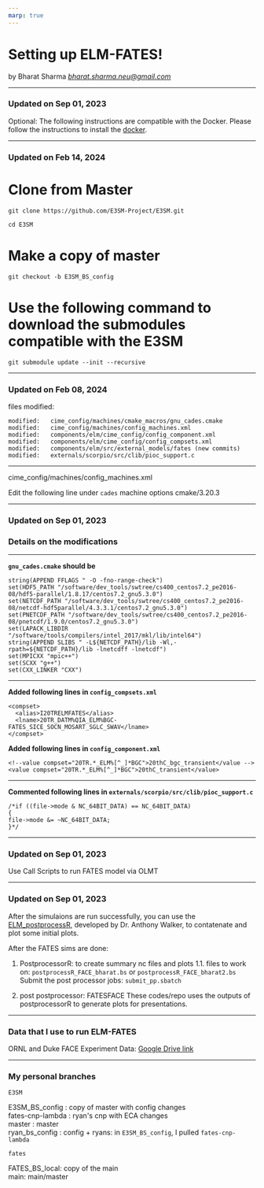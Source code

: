 ```yaml
---
marp: true
---
```


# Setting up ELM-FATES!

by Bharat Sharma
*bharat.sharma.neu@gmail.com*

---
### Updated on Sep 01, 2023

Optional:
The following instructions are compatible with the Docker.
Please follow the instructions to install the [docker](https://docs.google.com/document/d/13hU_wQ4N39bsTjgDUlKEm8Egr-behDOH-TlJQbwfeoc/edit).

----
### Updated on Feb 14, 2024

<!--### Cloning E3SM from Ryan's Github
 `git clone git@github.com:rgknox/E3SM.git` -->

# Clone from Master
`git clone https://github.com/E3SM-Project/E3SM.git`

`cd E3SM`

# Make a copy of master

`git checkout -b E3SM_BS_config`
<!-- ### Checkout E3SM branch compatible w/FATES nutrients-->
<!-- `git checkout rgknox/lnd/update-suppl-fates-uptake-api25`-->

# Use the following command to download the submodules compatible with the E3SM
`git submodule update --init --recursive`

<!--
### Update submodules which downloads FATES
`git submodule update --init`-->

---
### Updated on Feb 08, 2024
<!--
### Add Ryan’s FATES repository as a source
`cd components/elm/src/external_models/fates/` <br>
`git remote add rgknox_repo git@github.com:rgknox/fates.git` <br>
`git remote -v`<br>
`git fetch rgknox_repo` <br>

---
### Updated on Sep 01, 2023
### Checkout the nutrient branch
`git fetch --all --tags` (fetching all tags) <br>

`git checkout tags/sci.1.61.0_api.25.0.0`

### Creating branch from the tag

`git checkout -b bharat-tag-sci.1.61.0_api.25.0.0 sci.1.61.0_api.25.0.0`

---
### Updated on Sep 01, 2023
### Getting the updated logging fix

`git remote add anthony_repo git@github.com:walkeranthonyp/fates.git`

`git remote -v`

`git fetch anthony_repo`

`git checkout logging-bugfix` <br>
`git fetch`


`git remote add ryan_e3sm https://github.com/rgknox/E3SM.git`

---
### Updated on Sep 01, 2023

E3SM: `rgknox/lnd/update-suppl-fates-uptake-api25` <br>
FATES: `tags/sci.1.61.0_api.25.0.0` <br>
Logging: `walkeranthonyp/logging-bugfix` <br>
-->
files modified:
```
modified:   cime_config/machines/cmake_macros/gnu_cades.cmake
modified:   cime_config/machines/config_machines.xml
modified:   components/elm/cime_config/config_component.xml
modified:   components/elm/cime_config/config_compsets.xml
modified:   components/elm/src/external_models/fates (new commits)
modified:   externals/scorpio/src/clib/pioc_support.c
```
----

cime_config/machines/config_machines.xml

Edit the following line under `cades` machine options
<command name="load">cmake/3.20.3</command>

----
### Updated on Sep 01, 2023
### Details on the modifications
----

**`gnu_cades.cmake` should be**
```
string(APPEND FFLAGS " -O -fno-range-check")
set(HDF5_PATH "/software/dev_tools/swtree/cs400_centos7.2_pe2016-08/hdf5-parallel/1.8.17/centos7.2_gnu5.3.0")
set(NETCDF_PATH "/software/dev_tools/swtree/cs400_centos7.2_pe2016-08/netcdf-hdf5parallel/4.3.3.1/centos7.2_gnu5.3.0")
set(PNETCDF_PATH "/software/dev_tools/swtree/cs400_centos7.2_pe2016-08/pnetcdf/1.9.0/centos7.2_gnu5.3.0")
set(LAPACK_LIBDIR "/software/tools/compilers/intel_2017/mkl/lib/intel64")
string(APPEND SLIBS " -L${NETCDF_PATH}/lib -Wl,-rpath=${NETCDF_PATH}/lib -lnetcdff -lnetcdf")
set(MPICXX "mpic++")
set(SCXX "g++")
set(CXX_LINKER "CXX")
```

----

**Added following lines in `config_compsets.xml`**
```
<compset>
  <alias>I20TRELMFATES</alias>
  <lname>20TR_DATM%QIA_ELM%BGC-FATES_SICE_SOCN_MOSART_SGLC_SWAV</lname>
</compset>
```

**Added following lines in `config_component.xml`**
```
<!--value compset="20TR.*_ELM%[^_]*BGC">20thC_bgc_transient</value -->
<value compset="20TR.*_ELM%[^_]*BGC">20thC_transient</value>
```
---

**Commented following lines in `externals/scorpio/src/clib/pioc_support.c`**
```
/*if ((file->mode & NC_64BIT_DATA) == NC_64BIT_DATA)
{
file->mode &= ~NC_64BIT_DATA;
}*/
```
----
### Updated on Sep 01, 2023
Use Call Scripts to run FATES model via OLMT

---
### Updated on Sep 01, 2023

After the simulaions are run successfully, you can use the [ELM_postprocessR](https://github.com/walkeranthonyp/ELM_postprocessR),
developed by Dr. Anthony Walker,
to contatenate and plot some initial plots.

After the FATES sims are done:
 1. PostprocessorR: to create summary nc files and plots
   1.1. files to work on:
   `postprocessR_FACE_bharat.bs` or
   `postprocessR_FACE_bharat2.bs`
   Submit the post processor jobs:
   `submit_pp.sbatch`

   2. post postprocessor: FATESFACE
   These codes/repo uses the outputs of postprocessorR to generate plots for presentations.


---


### Data that I use to run ELM-FATES

ORNL and Duke FACE Experiment Data: [Google Drive link](https://drive.google.com/drive/folders/1i5NVpxDXfBsnRGCNNsuq_lD_u2bmYAK4?usp=drive_link)

---

### My personal branches

`E3SM`

E3SM_BS_config :  copy of master with config changes <br>
fates-cnp-lambda : ryan's cnp with ECA changes <br>
master : master <br>
ryan_bs_config :  config + ryans: in `E3SM_BS_config`, I pulled `fates-cnp-lambda` <br>

`fates`

FATES_BS_local: copy of the main <br>
main:  main/master <br>


